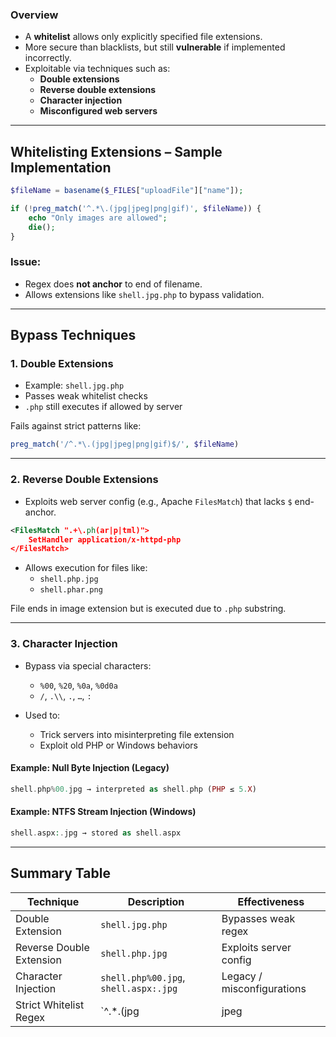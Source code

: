 ### Overview
- A **whitelist** allows only explicitly specified file extensions.
- More secure than blacklists, but still **vulnerable** if implemented incorrectly.
- Exploitable via techniques such as:
    - **Double extensions**
    - **Reverse double extensions**
    - **Character injection**
    - **Misconfigured web servers**

---
## Whitelisting Extensions – Sample Implementation
```php
$fileName = basename($_FILES["uploadFile"]["name"]);

if (!preg_match('^.*\.(jpg|jpeg|png|gif)', $fileName)) {
    echo "Only images are allowed";
    die();
}
```
### Issue:
- Regex does **not anchor** to end of filename.
- Allows extensions like `shell.jpg.php` to bypass validation.

----
## Bypass Techniques

### 1. **Double Extensions**

- Example: `shell.jpg.php`
- Passes weak whitelist checks
- `.php` still executes if allowed by server

Fails against strict patterns like:
```php
preg_match('/^.*\.(jpg|jpeg|png|gif)$/', $fileName)
```

---
### 2. **Reverse Double Extensions**

- Exploits web server config (e.g., Apache `FilesMatch`) that lacks `$` end-anchor.
```xml
<FilesMatch ".+\.ph(ar|p|tml)">
    SetHandler application/x-httpd-php
</FilesMatch>
```
- Allows execution for files like:
    - `shell.php.jpg`
    - `shell.phar.png`

 File ends in image extension but is executed due to `.php` substring.

---
### 3. **Character Injection**

- Bypass via special characters:
    - `%00`, `%20`, `%0a`, `%0d0a`
    - `/`, `.\\`, `.`, `…`, `:`

- Used to:
    
    - Trick servers into misinterpreting file extension
    - Exploit old PHP or Windows behaviors

#### Example: Null Byte Injection (Legacy)
```php
shell.php%00.jpg → interpreted as shell.php (PHP ≤ 5.X)
```
#### Example: NTFS Stream Injection (Windows)
```php
shell.aspx:.jpg → stored as shell.aspx
```

----
## Summary Table

|Technique|Description|Effectiveness|
|---|---|---|
|Double Extension|`shell.jpg.php`|Bypasses weak regex|
|Reverse Double Extension|`shell.php.jpg`|Exploits server config|
|Character Injection|`shell.php%00.jpg`, `shell.aspx:.jpg`|Legacy / misconfigurations|
|Strict Whitelist Regex|`^.*.(jpg|jpeg|